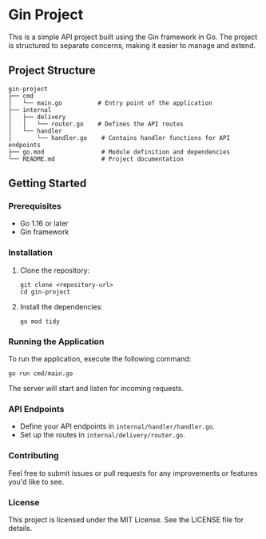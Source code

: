 # Gin Project

This is a simple API project built using the Gin framework in Go. The project is structured to separate concerns, making it easier to manage and extend.

## Project Structure

```
gin-project
├── cmd
│   └── main.go          # Entry point of the application
├── internal
│   ├── delivery
│   │   └── router.go    # Defines the API routes
│   └── handler
│       └── handler.go    # Contains handler functions for API endpoints
├── go.mod                # Module definition and dependencies
└── README.md             # Project documentation
```

## Getting Started

### Prerequisites

- Go 1.16 or later
- Gin framework

### Installation

1. Clone the repository:

   ```
   git clone <repository-url>
   cd gin-project
   ```

2. Install the dependencies:

   ```
   go mod tidy
   ```

### Running the Application

To run the application, execute the following command:

```
go run cmd/main.go
```

The server will start and listen for incoming requests.

### API Endpoints

- Define your API endpoints in `internal/handler/handler.go`.
- Set up the routes in `internal/delivery/router.go`.

### Contributing

Feel free to submit issues or pull requests for any improvements or features you'd like to see.

### License

This project is licensed under the MIT License. See the LICENSE file for details.